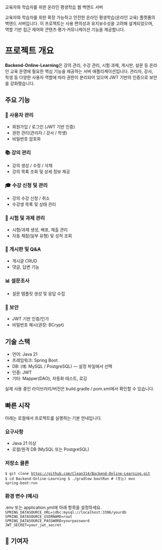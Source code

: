 교육자와 학습자를 위한 온라인 평생학습 웹 백엔드 서버

교육자와 학습자를 위한 확장 가능하고 안전한 온라인 평생학습(온라인 교육) 플랫폼의 백엔드 서버입니다. 이 프로젝트는 사용 편의성과 유지보수성을 고려해 설계되었으며, 역할 기반 접근 제어와 콘텐츠·평가·커뮤니케이션 기능을 제공합니다.

# 프로젝트 개요

**Backend-Online-Learning**은 강의 관리, 수강 관리, 시험·과제, 게시판, 설문 등 온라인 교육 운영에 필요한 핵심 기능을 제공하는 서버 애플리케이션입니다. 관리자, 강사, 학생 등 다양한 사용자 역할에 따라 권한이 분리되어 있으며 JWT 기반의 인증으로 보안을 강화했습니다.

## 주요 기능

### 👥 사용자 관리
* 회원가입 / 로그인 (JWT 기반 인증)
* 권한 관리(관리자 / 강사 / 학생)
* 비밀번호 암호화

### 📚 강의 관리
* 강의 생성 / 수정 / 삭제
* 강의 목록 조회 및 상세 정보 제공

### 🎓 수강 신청 및 관리
* 강의 수강 신청 / 취소
* 수강생 목록 및 상태 관리

### 🧾 시험 및 과제 관리
* 시험/과제 생성, 배포, 제출 관리
* 자동 채점(일부 유형) 및 성적 조회

### 💬 게시판 및 Q&A
* 게시글 CRUD
* 댓글, 답변 기능

### 📊 설문조사
* 설문 템플릿 생성 및 응답 수집

### 🔐 보안
* JWT 기반 인증/인가
* 비밀번호 해시(권장: BCrypt)

## 기술 스택
* 언어: Java 21
* 프레임워크: Spring Boot
* DB: (예: MySQL / PostgreSQL) — 설정 파일에서 선택
* 인증: JWT
* 기타: Mapper(DAO), 자동화 테스트, 로깅

실제 사용 중인 라이브러리/버전은 build.gradle / pom.xml에서 확인할 수 있습니다.

## 빠른 시작
아래는 로컬에서 프로젝트를 실행하는 기본 안내입니다.
### 요구사항
* Java 21 이상
* 로컬/원격 DB (MySQL 또는 PostgreSQL)

### 저장소 클론
<code>$ git clone https://github.com/Clean314/Backend-Online-Learning.git
$ cd Backend-Online-Learning
$ ./gradlew bootRun   # (또는) mvn spring-boot:run</code>

### 환경 변수 (예시)
.env 또는 application.yml에 아래 항목을 설정하세요. <br>
<code>SPRING_DATASOURCE_URL=jdbc:mysql://localhost:3306/yourdb
SPRING_DATASOURCE_USERNAME=root
SPRING_DATASOURCE_PASSWORD=yourpassword
JWT_SECRET=your_jwt_secret</code>


## 🤝 기여자


